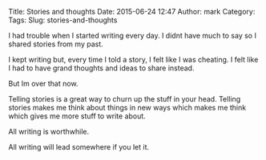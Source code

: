 Title: Stories and thoughts
Date: 2015-06-24 12:47
Author: mark
Category: 
Tags: 
Slug: stories-and-thoughts

I had trouble when I started writing every day. I didnt have much to say so I shared stories from my past.

I kept writing but, every time I told a story, I felt like I was cheating. I felt like I had to have grand thoughts and ideas to share instead.

But Im over that now.

Telling stories is a great way to churn up the stuff in your head. Telling stories makes me think about things in new ways which makes me think which gives me more stuff to write about.

All writing is worthwhile.

All writing will lead somewhere if you let it.

